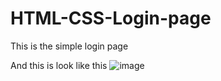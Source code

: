 # HTML-CSS-Login-page
This is the simple login page 

And this is look like this
![image](https://github.com/Balvant4/HTML-CSS-Login-page/assets/140886238/9185884b-4c62-45ac-8cf9-94f97fe68e59)
